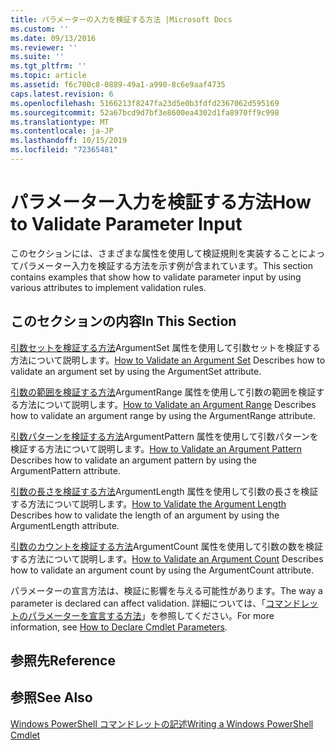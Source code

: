 ```yaml
---
title: パラメーターの入力を検証する方法 |Microsoft Docs
ms.custom: ''
ms.date: 09/13/2016
ms.reviewer: ''
ms.suite: ''
ms.tgt_pltfrm: ''
ms.topic: article
ms.assetid: f6c700c8-0889-49a1-a990-8c6e9aaf4735
caps.latest.revision: 6
ms.openlocfilehash: 5166213f8247fa23d5e0b3fdfd2367062d595169
ms.sourcegitcommit: 52a67bcd9d7bf3e8600ea4302d1fa8970ff9c998
ms.translationtype: MT
ms.contentlocale: ja-JP
ms.lasthandoff: 10/15/2019
ms.locfileid: "72365481"
---
```

# <a name="how-to-validate-parameter-input"></a><span data-ttu-id="e7bd2-102">パラメーター入力を検証する方法</span><span class="sxs-lookup"><span data-stu-id="e7bd2-102">How to Validate Parameter Input</span></span>

<span data-ttu-id="e7bd2-103">このセクションには、さまざまな属性を使用して検証規則を実装することによってパラメーター入力を検証する方法を示す例が含まれています。</span><span class="sxs-lookup"><span data-stu-id="e7bd2-103">This section contains examples that show how to validate parameter input by using various attributes to implement validation rules.</span></span>

## <a name="in-this-section"></a><span data-ttu-id="e7bd2-104">このセクションの内容</span><span class="sxs-lookup"><span data-stu-id="e7bd2-104">In This Section</span></span>

<span data-ttu-id="e7bd2-105">[引数セットを検証する方法](./how-to-validate-an-argument-set.md)ArgumentSet 属性を使用して引数セットを検証する方法について説明します。</span><span class="sxs-lookup"><span data-stu-id="e7bd2-105">[How to Validate an Argument Set](./how-to-validate-an-argument-set.md) Describes how to validate an argument set by using the ArgumentSet attribute.</span></span>

<span data-ttu-id="e7bd2-106">[引数の範囲を検証する方法](./how-to-validate-an-argument-range.md)ArgumentRange 属性を使用して引数の範囲を検証する方法について説明します。</span><span class="sxs-lookup"><span data-stu-id="e7bd2-106">[How to Validate an Argument Range](./how-to-validate-an-argument-range.md) Describes how to validate an argument range by using the ArgumentRange attribute.</span></span>

<span data-ttu-id="e7bd2-107">[引数パターンを検証する方法](./how-to-validate-an-argument-pattern.md)ArgumentPattern 属性を使用して引数パターンを検証する方法について説明します。</span><span class="sxs-lookup"><span data-stu-id="e7bd2-107">[How to Validate an Argument Pattern](./how-to-validate-an-argument-pattern.md) Describes how to validate an argument pattern by using the ArgumentPattern attribute.</span></span>

<span data-ttu-id="e7bd2-108">[引数の長さを検証する方法](./how-to-validate-the-argument-length.md)ArgumentLength 属性を使用して引数の長さを検証する方法について説明します。</span><span class="sxs-lookup"><span data-stu-id="e7bd2-108">[How to Validate the Argument Length](./how-to-validate-the-argument-length.md) Describes how to validate the length of an argument by using the ArgumentLength attribute.</span></span>

<span data-ttu-id="e7bd2-109">[引数のカウントを検証する方法](./how-to-validate-an-argument-count.md)ArgumentCount 属性を使用して引数の数を検証する方法について説明します。</span><span class="sxs-lookup"><span data-stu-id="e7bd2-109">[How to Validate an Argument Count](./how-to-validate-an-argument-count.md) Describes how to validate an argument count by using the ArgumentCount attribute.</span></span>

<span data-ttu-id="e7bd2-110">パラメーターの宣言方法は、検証に影響を与える可能性があります。</span><span class="sxs-lookup"><span data-stu-id="e7bd2-110">The way a parameter is declared can affect validation.</span></span> <span data-ttu-id="e7bd2-111">詳細については、「[コマンドレットのパラメーターを宣言する方法](./how-to-declare-cmdlet-parameters.md)」を参照してください。</span><span class="sxs-lookup"><span data-stu-id="e7bd2-111">For more information, see [How to Declare Cmdlet Parameters](./how-to-declare-cmdlet-parameters.md).</span></span>

## <a name="reference"></a><span data-ttu-id="e7bd2-112">参照先</span><span class="sxs-lookup"><span data-stu-id="e7bd2-112">Reference</span></span>

## <a name="see-also"></a><span data-ttu-id="e7bd2-113">参照</span><span class="sxs-lookup"><span data-stu-id="e7bd2-113">See Also</span></span>

[<span data-ttu-id="e7bd2-114">Windows PowerShell コマンドレットの記述</span><span class="sxs-lookup"><span data-stu-id="e7bd2-114">Writing a Windows PowerShell Cmdlet</span></span>](./writing-a-windows-powershell-cmdlet.md)
